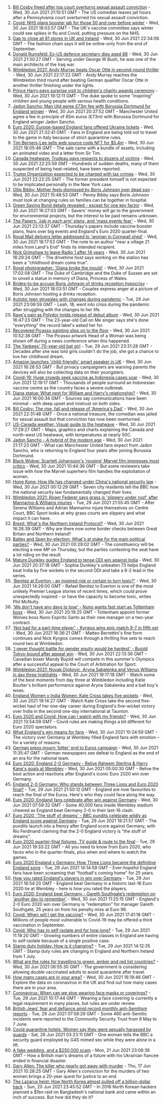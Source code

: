 1. [Bill Cosby freed after top court overturns sexual assault conviction](https://www.bbc.co.uk/news/world-us-canada-57671012) - Wed, 30 Jun 2021 21:10:51 GMT - The US comedian leaves jail hours after a Pennsylvania court overturned his sexual assault conviction.
2. [Covid: NHS plans booster jab for those 50 and over before winter](https://www.bbc.co.uk/news/health-57667987) - Wed, 30 Jun 2021 18:03:57 GMT - The UK's vaccine committee says winter could see spikes in flu and Covid, putting pressure on the NHS.
3. [Gap to close all 81 stores in UK and Ireland](https://www.bbc.co.uk/news/business-57670737) - Wed, 30 Jun 2021 22:34:06 GMT - The fashion chain says it will be online-only from the end of September.
4. [Donald Rumsfeld: Ex-US defence secretary dies aged 88](https://www.bbc.co.uk/news/world-us-canada-57674117) - Wed, 30 Jun 2021 21:30:27 GMT - Serving under George W Bush, he was one of the main architects of the Iraq war.
5. [Wimbledon 2021: Andy Murray beats Oscar Otte in second-round thriller](https://www.bbc.co.uk/sport/tennis/57670727) - Wed, 30 Jun 2021 22:17:22 GMT - Andy Murray reaches the Wimbledon third round after beating German qualifier Oscar Otte in another thriller finishing under the lights.
6. [Prince Harry pays surprise visit to children's charity awards ceremony](https://www.bbc.co.uk/news/uk-57672359) - Wed, 30 Jun 2021 19:12:11 GMT - The duke spoke to some "inspiring" children and young people with serious health conditions.
7. [Jadon Sancho: Man Utd agree £73m fee with Borussia Dortmund for England winger](https://www.bbc.co.uk/sport/football/57673463) - Wed, 30 Jun 2021 20:37:52 GMT - Manchester United agree a fee in principle of 85m euros (£73m) with Borussia Dortmund for England winger Jadon Sancho.
8. [Euro 2020: Europe-based England fans offered Ukraine tickets](https://www.bbc.co.uk/news/uk-57670139) - Wed, 30 Jun 2021 21:32:41 GMT - Fans in England are being told not to travel to the game in Italy because of strict quarantine rules.
9. [Tim Berners-Lee sells web source code NFT for $5.4m](https://www.bbc.co.uk/news/technology-57666335) - Wed, 30 Jun 2021 18:05:46 GMT - The sale came with a bundle of assets, including an animated video and a letter from Sir Tim.
10. [Canada heatwave: Trudeau pays respects to dozens of victims](https://www.bbc.co.uk/news/world-us-canada-57668738) - Wed, 30 Jun 2021 22:25:59 GMT - Hundreds of sudden deaths, many of them suspected of being heat-related, have been reported.
11. [Trump Organization expected to be charged with tax crimes](https://www.bbc.co.uk/news/business-57669976) - Wed, 30 Jun 2021 22:22:25 GMT - The former president himself is not expected to be implicated personally in the New York case.
12. [Ollie Bibby: Mother feels dismissed by Boris Johnson over dead son](https://www.bbc.co.uk/news/uk-england-essex-57666701) - Wed, 30 Jun 2021 15:48:53 GMT - Penny Bibby says Boris Johnson must look at changing rules so families can be together in hospital.
13. [Green Saving Bond details revealed - except for one key factor](https://www.bbc.co.uk/news/business-57670057) - Wed, 30 Jun 2021 16:27:03 GMT - Savers' money will go to the government for environmental projects, but the interest to be paid remains unknown.
14. [The Papers: 'Jab in each arm' plans, and 'mass events fear'](https://www.bbc.co.uk/news/blogs-the-papers-57674522) - Wed, 30 Jun 2021 23:13:37 GMT - Thursday's papers include vaccine booster plans, fears over big events and England's Euro 2020 quarter-final.
15. [Royal Mail delivers letter addressed to 'woman in Cornwall shed'](https://www.bbc.co.uk/news/uk-england-cornwall-57670098) - Wed, 30 Jun 2021 18:17:53 GMT - The note to an author "near a village 21 miles from Land's End" finds its intended recipient.
16. [Nick Grimshaw to leave Radio 1 after 14 years](https://www.bbc.co.uk/news/newsbeat-57670955) - Wed, 30 Jun 2021 16:29:24 GMT - The drivetime host says working on the station has been a "childhood dream come true".
17. [Royal photographer: 'Diana broke the mould'](https://www.bbc.co.uk/news/uk-57668926) - Wed, 30 Jun 2021 17:02:08 GMT - The Duke of Cambridge and the Duke of Sussex are set to unveil a statue in memory of Diana, Princess of Wales.
18. [Brides-to-be accuse Boris Johnson of drinks reception hypocrisy](https://www.bbc.co.uk/news/uk-politics-57669369) - Wed, 30 Jun 2021 18:03:51 GMT - Couples express anger at a picture of Boris Johnson hosting a drinks reception.
19. [Autistic teen struggles with changes during pandemic](https://www.bbc.co.uk/news/uk-57519394) - Tue, 29 Jun 2021 23:06:59 GMT - Leah, 18, went into crisis during the pandemic after struggling with the changes to her life.
20. [Raye's pain as Polydor holds release of debut album](https://www.bbc.co.uk/news/newsbeat-57663925) - Wed, 30 Jun 2021 16:47:23 GMT - The 23-year-old Call on Me singer says she's done "everything" the record label's asked her for.
21. [Recovered Picasso painting slips on to the floor](https://www.bbc.co.uk/news/world-europe-57665536) - Wed, 30 Jun 2021 10:52:36 GMT - The Picasso artwork Head of a Woman was being shown off during a news conference when this happened.
22. [The Yankees' 70-year-old bat girl](https://www.bbc.co.uk/news/world-us-canada-57660503) - Tue, 29 Jun 2021 23:31:28 GMT - Decades after she was told girls couldn't do the job, she got a chance to live her childhood dream.
23. [Amazon launches 'child-friendly' smart speaker in UK](https://www.bbc.co.uk/news/technology-57665133) - Wed, 30 Jun 2021 16:26:53 GMT - But privacy campaigners are warning parents the devices will also be collecting data on their youngsters.
24. [Covid-19: Huge crowds seek vaccine as Indonesia cases soar](https://www.bbc.co.uk/news/world-asia-57665092) - Wed, 30 Jun 2021 12:19:17 GMT - Thousands of people surround an Indonesian vaccine centre as the country faces a severe outbreak.
25. [Diana statue: What next for William and Harry's relationship?](https://www.bbc.co.uk/news/uk-57669199) - Wed, 30 Jun 2021 16:00:34 GMT - Sources say communications have been minimal - with deep upset and mistrust on both sides.
26. [Bill Cosby: The rise, fall and release of 'America's Dad'](https://www.bbc.co.uk/news/entertainment-arts-30194819) - Wed, 30 Jun 2021 22:31:48 GMT - Once a national treasure, the comedian was jailed for sexual assault but that conviction has now been overturned.
27. [US-Canada weather: Visual guide to the heatwave](https://www.bbc.co.uk/news/world-us-canada-57665715) - Wed, 30 Jun 2021 17:29:27 GMT - Maps, graphics and charts explaining the Canada and north-west US heatwave, with temperatures at nearly 50C.
28. [Jadon Sancho - A hybrid of the modern age](https://www.bbc.co.uk/sport/football/57674033) - Wed, 30 Jun 2021 21:17:23 GMT - What can Manchester United fans expect from Jadon Sancho, who is returning to England four years after joining Borussia Dortmund.
29. [Black Widow: Scarlett Johansson's 'rousing' Marvel film impresses most critics](https://www.bbc.co.uk/news/entertainment-arts-57663436) - Wed, 30 Jun 2021 10:44:36 GMT - But some reviewers take issue with how the Marvel superhero film handles the exploitation of women.
30. [Hong Kong: How life has changed under China's national security law](https://www.bbc.co.uk/news/world-asia-china-57649442) - Wed, 30 Jun 2021 00:12:29 GMT - Seven city residents tell the BBC how the national security law fundamentally changed their lives.
31. [Wimbledon 2021: Roger Federer says grass is 'slippery under roof' after Mannarino & Williams injuries](https://www.bbc.co.uk/sport/tennis/57658435) - Tue, 29 Jun 2021 21:55:45 GMT - After Serena Williams and Adrian Mannarino injure themselves on Centre Court, BBC Sport looks at why grass courts are slippery and what impact it can have.
32. [Brexit: What's the Northern Ireland Protocol?](https://www.bbc.co.uk/news/explainers-53724381) - Wed, 30 Jun 2021 16:26:39 GMT - Why are there now some border checks between Great Britain and Northern Ireland?
33. [Batley and Spen by-election: What's at stake for the main political parties?](https://www.bbc.co.uk/news/uk-politics-57639970) - Wed, 30 Jun 2021 00:29:02 GMT - The constituency will be electing a new MP on Thursday, but the parties contesting the seat have a lot riding on the result.
34. [Mature Dunkley guides England to tense ODI win against India](https://www.bbc.co.uk/sport/cricket/57672858) - Wed, 30 Jun 2021 20:37:18 GMT - Sophia Dunkley's unbeaten 73 helps England beat India by five wickets in the second ODI and take a 6-2 lead in the series.
35. ['Benitez at Everton - an inspired risk or certain to turn toxic?'](https://www.bbc.co.uk/sport/football/57630636) - Wed, 30 Jun 2021 14:26:00 GMT - Rafael Benitez to Everton is one of the most unlikely Premier League stories of recent times, which could prove unexpectedly inspired - or have the capacity to become toxic, writes Phil McNulty.
36. ['We don't have any days to lose' - Nuno wants fast start as Tottenham boss](https://www.bbc.co.uk/sport/football/57669973) - Wed, 30 Jun 2021 20:19:25 GMT - Tottenham appoint former Wolves boss Nuno Espirito Santo as their new manager on a two-year contract.
37. ['Not bad for a part-time player' - Kyrgios wins epic match 9-7 in fifth set](https://www.bbc.co.uk/sport/tennis/57669026) - Wed, 30 Jun 2021 16:36:21 GMT - Matteo Berrettini's fine form continues and Nick Kyrgios comes through a thrilling five sets to reach round two at Wimbledon.
38. ['I never thought battle for gender equity would be hardest' - Bujold Tokyo-bound after appeal win](https://www.bbc.co.uk/sport/boxing/57672786) - Wed, 30 Jun 2021 22:13:36 GMT - Canadian boxer Mandy Bujold will compete in this summer's Olympics after a successful appeal to the Court of Arbitration for Sport.
39. [Wimbledon 2021: Novak Djokovic, Aryna Sabalenka and Venus Williams in day three highlights](https://www.bbc.co.uk/sport/av/tennis/57672090) - Wed, 30 Jun 2021 19:17:18 GMT - Watch some of the best moments from day three at Wimbledon including Katie Boulter's brilliant performance against Aryna Sabalenka and a ball boy's woes.
40. [England Women v India Women: Kate Cross takes five wickets](https://www.bbc.co.uk/sport/av/cricket/57670635) - Wed, 30 Jun 2021 19:14:27 GMT - Watch Kate Cross take the second five-wicket haul of her one-day career during England's five-wicket victory over India in the second one-day international at Taunton.
41. [Euro 2020 and Covid: How can I watch with my friends?](https://www.bbc.co.uk/news/uk-57386719) - Wed, 30 Jun 2021 13:54:09 GMT - Covid rules are making things a bit different for Euro 2020 spectators.
42. [What England's win means for fans](https://www.bbc.co.uk/news/uk-england-57665535) - Wed, 30 Jun 2021 10:24:59 GMT - The victory over Germany at Wembley filled England fans with emotion – for a variety of reasons.
43. [German press mourn 'bitter' end to Euros campaign](https://www.bbc.co.uk/news/world-europe-57666389) - Wed, 30 Jun 2021 11:35:47 GMT - German newspapers see defeat to England as the end of an era for the national team.
44. [Euro 2020: England 2-0 Germany - Relive Raheem Sterling & Harry Kane's goals at Wembley](https://www.bbc.co.uk/sport/av/football/57660524) - Wed, 30 Jun 2021 05:00:30 GMT - Relive the best action and reactions after England's iconic Euro 2020 win over Germany.
45. [England 2-0 Germany: Who stands between Three Lions and Euro 2020 final?](https://www.bbc.co.uk/sport/football/57638163) - Tue, 29 Jun 2021 21:50:12 GMT - England are now favourites to reach the final of the Euros. Here's who they could face along the way.
46. [Euro 2020: England fans celebrate after win against Germany](https://www.bbc.co.uk/news/uk-57657990) - Wed, 30 Jun 2021 07:59:32 GMT - Some 40,000 fans inside Wembley stadium cheered as England beat Germany 2-0 in their last-16 clash.
47. [Euro 2020: 'The stuff of dreams' - BBC pundits celebrate wildly as England score against Germany](https://www.bbc.co.uk/sport/av/football/57659702) - Tue, 29 Jun 2021 19:21:57 GMT - The pundits launch into a frenzy after England score against Germany, with Rio Ferdinand claiming that the 2-0 England victory is "the stuff of dreams".
48. [Euro 2020 quarter-final fixtures, TV guide & route to the final](https://www.bbc.co.uk/sport/football/57516261) - Tue, 29 Jun 2021 19:33:22 GMT - All you need to know from Euro 2020, who faces who in the quarter-finals, plus when and where to watch the games.
49. [Euro 2020 England v Germany: How Three Lions became the definitive England song](https://www.bbc.co.uk/news/newsbeat-44711564) - Tue, 29 Jun 2021 14:14:59 GMT - Ever-hopeful England fans have been screaming that "football's coming home" for 25 years.
50. [How you rated England's players in win over Germany](https://www.bbc.co.uk/sport/football/51198971) - Tue, 29 Jun 2021 18:54:20 GMT - England beat Germany in a historic last-16 Euro 2020 tie at Wembley - here is how you rated the players.
51. [Euro 2020: England beat Germany - Gareth Southgate’s redemption on 'another day to remember'](https://www.bbc.co.uk/sport/football/57658629) - Wed, 30 Jun 2021 11:25:15 GMT - England's 2-0 Euro 2020 win over Germany is "redemption" for manager Gareth Southgate, 25 years on from his penalty miss at Euro 96.
52. [Covid: When will I get the vaccine?](https://www.bbc.co.uk/news/health-55045639) - Wed, 30 Jun 2021 17:41:18 GMT - Millions of people most vulnerable to Covid-19 may be offered a third vaccination in September.
53. [Covid: Who has to self-isolate and for how long?](https://www.bbc.co.uk/news/explainers-54239922) - Tue, 29 Jun 2021 11:19:20 GMT - Growing numbers of entire classes in England are having to self-isolate because of a single positive case.
54. [Stamp duty holiday: How is it changing?](https://www.bbc.co.uk/news/business-53319433) - Tue, 29 Jun 2021 14:12:35 GMT - Stamp duty rules are changing in England and Northern Ireland from 1 July.
55. [What are the rules for travelling to green, amber and red list countries?](https://www.bbc.co.uk/news/explainers-52544307) - Wed, 30 Jun 2021 06:55:30 GMT - The government is considering allowing double vaccinated adults to avoid quarantine after travel.
56. [How many cases are in your area?](https://www.bbc.co.uk/news/uk-51768274) - Wed, 30 Jun 2021 16:19:46 GMT - Explore the data on coronavirus in the UK and find out how many cases there are in your area.
57. [Coronavirus: When can we stop wearing face masks or coverings?](https://www.bbc.co.uk/news/health-51205344) - Tue, 29 Jun 2021 10:17:44 GMT - Wearing a face covering is currently a legal requirement in many places, but rules are under review.
58. [British Jews' fear and defiance amid record monthly anti-Semitism reports](https://www.bbc.co.uk/news/uk-57339266) - Tue, 29 Jun 2021 07:58:29 GMT - Some 460 anti-Semitic incidents were reported to the Community Security Trust from 8 May to 7 June.
59. [Covid quarantine hotels: Women say they were sexually harassed by guards](https://www.bbc.co.uk/news/stories-57609164) - Sat, 26 Jun 2021 03:23:11 GMT - One woman tells the BBC a security guard employed by G4S mimed sex while they were alone in a lift.
60. [A fake wedding, and a $250,000 scam](https://www.bbc.co.uk/news/world-europe-57358241) - Mon, 21 Jun 2021 23:06:36 GMT - How a British man's dreams of a future with his Ukrainian fiancee ended in financial disaster.
61. [Gary Allen: The killer who nearly got away with murder](https://www.bbc.co.uk/news/uk-england-57331321) - Thu, 17 Jun 2021 10:28:25 GMT - Gary Allen's conviction for the murders of two women brings a 20-year quest for justice to an end.
62. [The Lazarus heist: How North Korea almost pulled off a billion-dollar hack](https://www.bbc.co.uk/news/stories-57520169) - Sun, 20 Jun 2021 23:45:52 GMT - In 2016 North Korean hackers planned a $1bn raid on Bangladesh's national bank and came within an inch of success. But how did they do it?
